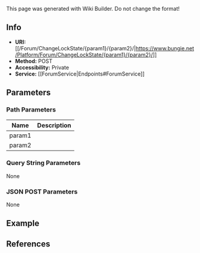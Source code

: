 <span class="wiki-builder">This page was generated with Wiki Builder. Do not change the format!</span>

## Info

* **URI:** [[/Forum/ChangeLockState/{param1}/{param2}/|https://www.bungie.net/Platform/Forum/ChangeLockState/{param1}/{param2}/]]
* **Method:** POST
* **Accessibility:** Private
* **Service:** [[ForumService|Endpoints#ForumService]]

## Parameters
### Path Parameters
Name | Description
---- | -----------
param1 | 
param2 | 

### Query String Parameters
None

### JSON POST Parameters
None

## Example


## References

